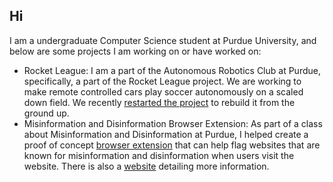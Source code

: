 ## Hi

I am a undergraduate Computer Science student at Purdue University, and below are some projects I am working on or have worked on:

 - Rocket League: I am a part of the Autonomous Robotics Club at Purdue, specifically, a part of the Rocket League project. We are working to make remote controlled cars play soccer autonomously on a scaled down field. We recently [restarted the project](https://github.com/purdue-arc/rocket_league_2) to rebuild it from the ground up.
 - Misinformation and Disinformation Browser Extension: As part of a class about Misinformation and Disinformation at Purdue, I helped create a proof of concept [browser extension](https://github.com/Purdue-Innovation-Capstone/browser) that can help flag websites that are known for misinformation and disinformation when users visit the website. There is also a [website](https://purdueinformationlab.netlify.app/) detailing more information.


<!--
**T3OTWAWKI/T3OTWAWKI** is a ✨ _special_ ✨ repository because its `README.md` (this file) appears on your GitHub profile.

Here are some ideas to get you started:

- 🔭 I’m currently working on ...
- 🌱 I’m currently learning ...
- 👯 I’m looking to collaborate on ...
- 🤔 I’m looking for help with ...
- 💬 Ask me about ...
- 📫 How to reach me: ...
- 😄 Pronouns: ...
- ⚡ Fun fact: ...
-->
